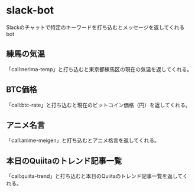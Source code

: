 # slack-bot

Slackのチャットで特定のキーワードを打ち込むとメッセージを返してくれるbot

## 練馬の気温

「call:nerima-temp」と打ち込むと東京都練馬区の現在の気温を返してくれる。

## BTC価格

「call:btc-rate」と打ち込むと現在のビットコイン価格（円）を返してくれる。

## アニメ名言

「call:anime-meigen」と打ち込むとアニメ格言を返してくれる。

## 本日のQuiitaのトレンド記事一覧

「call:quiita-trend」と打ち込むと本日のQuiitaのトレンド記事一覧を返してくれる。
